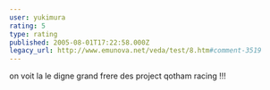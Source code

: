 ```yaml
---
user: yukimura
rating: 5
type: rating
published: 2005-08-01T17:22:58.000Z
legacy_url: http://www.emunova.net/veda/test/8.htm#comment-3519
---
```

on voit la le digne grand frere des project qotham racing !!!